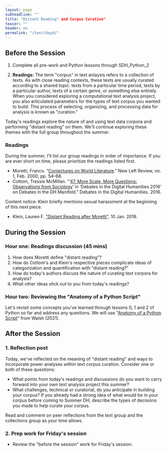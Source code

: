 ```yaml
---
layout: page
subheadline: ""
title: "Distant Reading" and Corpus Curation"
teaser: ""
header: no
permalink: "/text/day4/"
---
```

## Before the Session
1. Complete all pre-work and Python lessons through SDH_Python_2

2. **Readings:** The term "corpus" in text anlaysis refers to a collection of texts. As with close reading contexts, these texts are usually curated according to a shared topic: texts from a particular time period, texts by a particular author, texts of a certain genre, or something else entirely. When you considered exploring a computational text analysis project, you also articulated parameters for the types of text corpus you wanted to build. This process of selecting, organizing, and processing data for analysis is known as "curation."

Today's readings explore the nature of and using text data corpora and performing "distant reading" on them. We'll continue exploring these themes with the full group throughout the summer.

### Readings
During the summer, I'll list our group readings in order of importance. If you are ever short on time, please prioritize the readings listed first.

* Moretti, Franco. “[Conjectures on World Literature](https://newleftreview.org/issues/ii1/articles/franco-moretti-conjectures-on-world-literature).” New Left Review, no. 1, Feb. 2000, pp. 54–68.
* Cottom, Tressie McMillan. “‘[47. More Scale, More Questions: Observations from Sociology](https://dhdebates.gc.cuny.edu/read/untitled/section/55e48b34-543a-41f7-97c9-8c8643bf8844#ch47)’ in ‘Debates in the Digital Humanities 2016’ on Debates in the DH Manifold.” Debates in the Digital Humanities. 2016.

Content notice: Klein briefly mentions sexual harassment at the beginning of this next piece. 
* Klein, Lauren F. ["Distant Reading after Moretti"](https://lklein.com/digital-humanities/distant-reading-after-moretti). 10 Jan. 2018. 

## During the Session

### Hour one: Readings discussion (45 mins)
1. How does Moretti define "distant reading"?
2. How do Cottom's and Klein's respective pieces complicate ideas of categorization and quantification with "distant reading?"
3. How do today's authors discuss the nature of curating text corpora for analysis?
4. What other ideas stick out to you from today's readings?

### Hour two: Reviewing the "Anatomy of a Python Script"

Let's revisit some concepts you've learned through lessons 0, 1 and 2 of Python so far and address any questions. We will use "[Anatomy of a Python Script](https://melaniewalsh.github.io/Intro-Cultural-Analytics/02-Python/03-Anatomy-Python-Script.html)"
from Walsh (2021).

## After the Session

### 1. Reflection post
Today, we've reflected on the meaning of "distant reading" and ways to incorporate power analyses within text corpus curation. Consider one or both of these questions:
* What points from today's readings and discussions do you want to carry forward into your own text analysis project this summer?
* What challenges, technical or curatorial, do you anticipate in building your corpus? If you already had a strong idea of what would be in your corpus before coming to Summer DH, describe the types of decisions you made to help curate your corpus.

Read and comment on peer reflections from the text group and the collections group as your time allows.

### 2. Prep work for Friday's session
* Review the "before the session" work for Friday's session.
